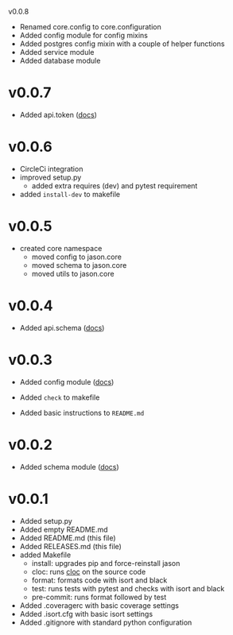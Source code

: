 v0.0.8

- Renamed core.config to core.configuration
- Added config module for config mixins
- Added postgres config mixin with a couple of helper functions
- Added service module
- Added database module

v0.0.7
===

- Added api.token ([docs](./docs/api/token.md))

v0.0.6
===

- CircleCi integration
- improved setup.py
    - added extra requires (dev) and pytest requirement
- added `install-dev` to makefile

    
v0.0.5
===

- created core namespace
    - moved config to jason.core
    - moved schema to jason.core
    - moved utils to jason.core

v0.0.4
===

- Added api.schema ([docs](./docs/api/schema.md))

v0.0.3
===

- Added config module ([docs](docs/core/configuration.md))

- Added `check` to makefile
- Added basic instructions to `README.md`

v0.0.2
===

- Added schema module ([docs](docs/core/schema.md))

v0.0.1
===

- Added setup.py
- Added empty README.md
- Added README.md (this file)
- Added RELEASES.md (this file)
- added Makefile
    - install: upgrades pip and force-reinstall jason
    - cloc: runs [cloc](https://github.com/AlDanial/cloc) on the source code 
    - format: formats code with isort and black
    - test:  runs tests with pytest and checks with isort and black
    - pre-commit: runs format followed by test
- Added .coveragerc with basic coverage settings
- Added .isort.cfg with basic isort settings
- Added .gitignore with standard python configuration

